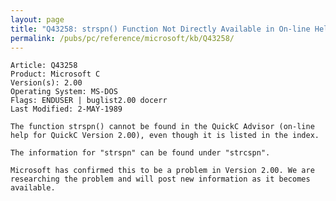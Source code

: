 ```yaml
---
layout: page
title: "Q43258: strspn() Function Not Directly Available in On-line Help"
permalink: /pubs/pc/reference/microsoft/kb/Q43258/
---
```


	Article: Q43258
	Product: Microsoft C
	Version(s): 2.00
	Operating System: MS-DOS
	Flags: ENDUSER | buglist2.00 docerr
	Last Modified: 2-MAY-1989
	
	The function strspn() cannot be found in the QuickC Advisor (on-line
	help for QuickC Version 2.00), even though it is listed in the index.
	
	The information for "strspn" can be found under "strcspn".
	
	Microsoft has confirmed this to be a problem in Version 2.00. We are
	researching the problem and will post new information as it becomes
	available.

